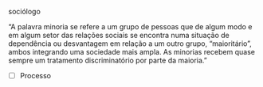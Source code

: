 sociólogo

“A palavra minoria se refere a um grupo de pessoas que de algum modo e em algum setor das relações sociais se encontra numa situação de dependência ou desvantagem em relação a um outro grupo, “maioritário”, ambos integrando uma sociedade mais ampla. As minorias recebem quase sempre um tratamento discriminatório por parte da maioria.”

- [ ] Processo